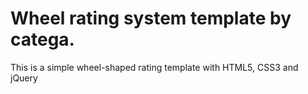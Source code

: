 # Wheel rating system template by catega.
This is a simple wheel-shaped rating template with HTML5, CSS3 and jQuery
